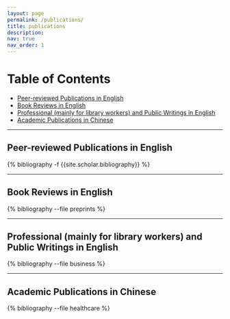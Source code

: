 ```yaml
---
layout: page
permalink: /publications/
title: publications
description: 
nav: true
nav_order: 1
---
```





# Table of Contents
- [Peer-reviewed Publications in English](#peer-reviewed-publications-in-english)
- [Book Reviews in English](#book-reviews-in-english)
- [Professional (mainly for library workers) and Public Writings in English](#professional-mainly-for-library-workers-and-public-writings-in-english)
- [Academic Publications in Chinese](#academic-publications-in-chinese)






---
## **Peer-reviewed Publications in English**
<!-- _pages/publications.md -->
<div class="publications">

{% bibliography -f {{site.scholar.bibliography}} %}

</div>

---
## **Book Reviews in English**
<!-- _pages/publications.md -->
<div class="preprints">

{% bibliography --file preprints %}

</div>

---


## **Professional (mainly for library workers) and Public Writings in English**
<!-- _pages/publications.md -->
<div class="publications_business">

{% bibliography --file business %}

</div>

---

## **Academic Publications in Chinese**
<!-- _pages/publications.md -->
<div class="publications_healthcare">

{% bibliography --file healthcare %}

</div>